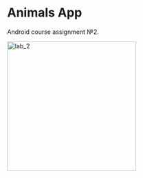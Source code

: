 # Animals App

Android course assignment №2.

<img src="https://github.com/skeercg/android_lab_2/assets/39484137/0a05eee3-8374-405c-ba0a-9042e28d53b4" alt="lab_2" width="300">

